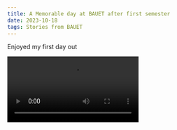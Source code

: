 ```yaml
---
title: A Memorable day at BAUET after first semester
date: 2023-10-18
tags: Stories from BAUET
---
```


Enjoyed my first day out

![day out](./image.mp4)